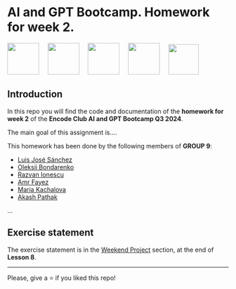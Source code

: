 # AI and GPT Bootcamp. Homework for week 2.

<img src="images/encodeclub.png" height="72">&nbsp;&nbsp;&nbsp;&nbsp;&nbsp;<img src="images/AIGPT_bootcamp.png" height="72">&nbsp;&nbsp;&nbsp;&nbsp;&nbsp;<img src="images/python_logo.png" height="72">&nbsp;&nbsp;&nbsp;&nbsp;&nbsp;<img src="images/jupyter.png" height="72">&nbsp;&nbsp;&nbsp;&nbsp;&nbsp;<img src="images/colab.png" height="69">

## Introduction

In this repo you will find the code and documentation of the **homework for week 2** of the 
**Encode Club AI and GPT Bootcamp Q3 2024**.

The main goal of this assignment is....

This homework has been done by the following members of **GROUP 9**:

* [Luis José Sánchez](https://github.com/LuisJoseSanchez)
* [Oleksii Bondarenko](https://github.com/alexmazaltov)
* [Razvan Ionescu](https://github.com/ionescu77)
* [Amr Fayez](https://github.com/amrfayez)
* [Maria Kachalova](https://github.com/MaryFox)
* [Akash Pathak](https://github.com/akkikumar72)

...

## Exercise statement

The exercise statement is in the [Weekend Project](https://github.com/Encode-Club-AI-Bootcamp/Generative-AI-Applications/tree/main/Lesson-08#weekend-project) section, at the end of **Lesson 8**.

<hr>

Please, give a ⭐ if you liked this repo!
